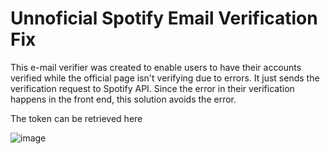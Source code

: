 # Unnoficial Spotify Email Verification Fix

This e-mail verifier was created to enable users to have their accounts verified while the official page isn't verifying due to errors. It just sends
the verification request to Spotify API. Since the error in their verification happens in the front end, this solution avoids the error.

The token can be retrieved here

![image](https://github.com/Arquimidio/unofficial-spotify-mail-verification/assets/80360602/2ac7589a-90b7-418d-8965-a78b1b3c6ff8)

